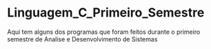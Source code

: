 # Linguagem_C_Primeiro_Semestre
Aqui tem alguns dos programas que foram feitos durante o primeiro semestre de Analise e Desenvolvimento de Sistemas
